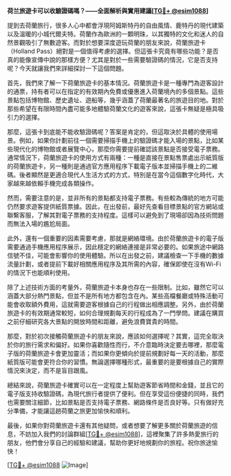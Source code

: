 **荷兰旅遊卡可以收驗證碼嗎？——全面解析與實用建議[[TG💪+ @esim1088](https://t.me/s/esim1088)]**

提到去荷蘭旅行，很多人心中都會浮現阿姆斯特丹的自由風情、鹿特丹的現代建築以及溫暖的小城代爾夫特。荷蘭作為歐洲的一顆明珠，以其獨特的文化和迷人的自然景觀吸引了無數遊客。而對於想要深度遊玩荷蘭的朋友來說，荷蘭旅遊卡（Holland Pass）絕對是一個值得考慮的選擇。但這張卡究竟有哪些功能？是否真的能像宣傳中說的那樣方便？尤其是對於一些需要驗證碼的情況，它是否支持呢？今天就讓我們來詳細探討一下這個問題。

首先，我們來了解一下荷蘭旅遊卡的基本情況。荷蘭旅遊卡是一種專門為遊客設計的通票，持有者可以在指定的有效期內免費或優惠進入荷蘭境內的多個景點。這些景點包括博物館、歷史遺址、遊船等，幾乎涵蓋了荷蘭最著名的旅遊目的地。對於那些希望在有限時間內盡可能多地體驗荷蘭文化的遊客來說，這張卡無疑是極具吸引力的選擇。

那麼，這張卡到底能不能收驗證碼呢？答案是肯定的，但這取決於具體的使用場景。例如，如果你計劃前往一個需要掃描手機上的驗證碼才能入場的景點，比如某些現代化的博物館或者展覽中心，那麼你需要提前確認該景點是否接受電子票務。通常情況下，荷蘭旅遊卡的使用方式有兩種：一種是直接在景點售票處出示紙質版的荷蘭旅遊卡，另一種則是通過官方應用程序下載電子版本並掃描手機上的二維碼。後者顯然是更適合現代人生活方式的方式，特別是在當今這個數字化時代，大家越來越依賴手機完成各類操作。

然而，需要注意的是，並非所有的景點都支持電子票務。有些較為傳統的地方可能仍然要求遊客提供紙質票據。因此，在出發前，最好先查看目標景點的官方網站或聯繫客服，了解其對電子票務的支持程度。這樣可以避免到了現場卻因為技術問題而無法入場的尷尬局面。

此外，還有一個重要的因素需要考慮，那就是網絡環境。由於荷蘭旅遊卡的電子版需要通過手機應用程序展示，因此穩定的網絡連接是非常必要的。如果旅途中網路信號不佳，可能會影響你的使用體驗。所以在出發之前，建議檢查一下手機的數據流量計劃，或者提前下載好相關應用程序及其所需的內容，確保即使在沒有Wi-Fi的情況下也能順利使用。

除了上述技術方面的考量外，荷蘭旅遊卡本身也存在一些限制。比如，雖然它可以涵蓋大部分熱門景點，但並不是所有地方都包含在內。某些高檔餐廳或特殊活動可能會收取額外費用，這就需要遊客根據自己的行程做出相應調整。另外，由於荷蘭旅遊卡的有效期通常較短，如何合理規劃每天的行程成為了一門學問。建議在購買之前仔細研究各大景點的開放時間和距離，避免浪費寶貴的時間。

那麼，對於初次接觸荷蘭旅遊卡的朋友來說，應該如何選擇呢？其實，這完全取決於你的旅行需求和偏好。如果你喜歡隨性而行，不介意臨時決定要去哪裡，那麼電子版的荷蘭旅遊卡會更加靈活；而如果你更傾向於提前規劃好每一天的活動，那麼紙質版可能會更符合你的習慣。無論選擇哪種形式，最重要的是要根據自己的實際情況來決定，而不是盲目跟風。

總結來說，荷蘭旅遊卡確實可以在一定程度上幫助遊客節省時間和金錢，並且它的電子版支持收驗證碼，為現代旅行者提供了便利。但在享受這份便捷的同時，我們也需要關注細節，比如景點是否支持電子票務、網路條件是否良好等。只有做好充分準備，才能讓這趟荷蘭之旅更加愉快和順利。

最後，如果你對荷蘭旅遊卡還有其他疑問，或者想要了解更多關於荷蘭旅遊的信息，不妨加入我們的討論群組[[TG💪+ @esim1088](https://t.me/s/esim1088)]，這裡聚集了許多熱愛旅行的朋友，他們會分享自己的經驗和建議，幫助你更好地規劃你的旅程。祝你旅途愉快！

[[TG💪+ @esim1088](https://t.me/s/esim1088) ![Image](https://i.postimg.cc/4NQfJmqS/Snipaste-2025-05-13-00-14-12.png)]